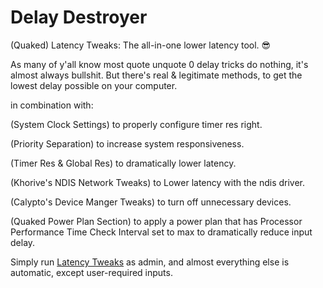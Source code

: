 # Delay Destroyer
(Quaked) Latency Tweaks: The all-in-one lower latency tool. 😎 

As many of y'all know most quote unquote 0 delay tricks do nothing, it's almost always bullshit. But there's real & legitimate methods, to get the lowest delay possible on your computer.

in combination with: 

(System Clock Settings) to properly configure timer res right.

(Priority Separation) to increase system responsiveness. 

(Timer Res & Global Res) to dramatically lower latency.

(Khorive's NDIS Network Tweaks) to Lower latency with the ndis driver.

(Calypto's Device Manger Tweaks) to turn off unnecessary devices. 

(Quaked Power Plan Section) to apply a power plan that has Processor Performance Time Check Interval set to max to dramatically reduce input delay.

Simply run [Latency Tweaks](https://github.com/QuakedK/Latency-Tweaks/releases/download/optimization/Quaked-Latency-Tweaks-V3.0.bat) as admin, and almost everything else is automatic, except user-required inputs.
